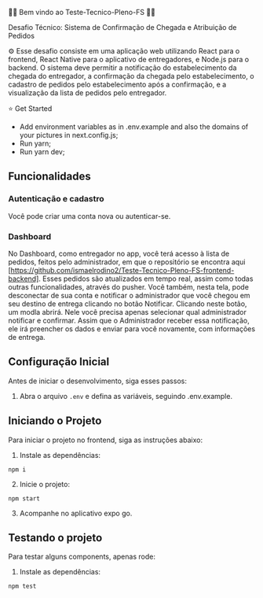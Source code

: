 📝📝 Bem vindo ao Teste-Tecnico-Pleno-FS 📝📝

Desafio Técnico: Sistema de Confirmação de Chegada e Atribuição de Pedidos

⚙️  Esse desafio consiste em uma aplicação web utilizando React para o frontend, React Native para o aplicativo de entregadores, e Node.js para o backend. O sistema deve permitir a notificação do estabelecimento da chegada do entregador, a confirmação da chegada pelo estabelecimento, o cadastro de pedidos pelo estabelecimento após a confirmação, e a visualização da lista de pedidos pelo entregador.



⭐ Get Started
* Add environment variables as in .env.example and also the domains of your pictures in next.config.js;
* Run yarn;
* Run yarn dev;



## Funcionalidades

### Autenticação e cadastro
Você pode criar uma conta nova ou autenticar-se.

### Dashboard
No Dashboard, como entregador no app, você terá acesso à lista de pedidos, feitos pelo administrador, em que o repositório se encontra aqui [https://github.com/ismaelrodino2/Teste-Tecnico-Pleno-FS-frontend-backend]. Esses pedidos são atualizados em tempo real, assim como todas outras funcionalidades, através do pusher. Você também, nesta tela, pode desconectar de sua conta e notificar o administrador que você chegou em seu destino de entrega clicando no botão Notificar. Clicando neste botão, um modla abrirá. Nele você precisa apenas selecionar qual administrador notificar e confirmar.
Assim que o Administrador receber essa notificação, ele irá preencher os dados e enviar para você novamente, com informações de entrega.

## Configuração Inicial

Antes de iniciar o desenvolvimento, siga esses passos:

1. Abra o arquivo `.env` e defina as variáveis, seguindo .env.example.

## Iniciando o Projeto

Para iniciar o projeto no frontend, siga as instruções abaixo:

1. Instale as dependências:
  ```#!/bin/sh
  npm i
  ```
2. Inicie o projeto:
  ```#!/bin/sh
  npm start
  ```
3. Acompanhe no aplicativo expo go.

## Testando o projeto

Para testar alguns components, apenas rode:

1. Instale as dependências:
  ```#!/bin/sh
  npm test
  ```
